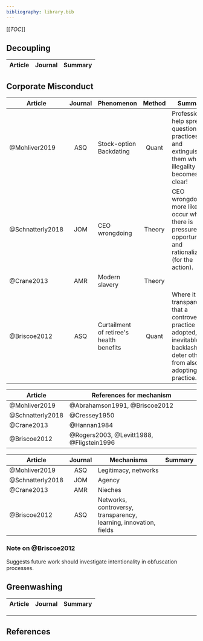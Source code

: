 ```yaml
---
bibliography: library.bib
---
```


[[_TOC_]]

## Decoupling

Article     | Journal   | Summary
---         | :-:       | ---


## Corporate Misconduct

Article             | Journal   | Phenomenon                                | Method        | Summary
------              | :-:       | -------                                   | :-:           | -------------------
@Mohliver2019       | ASQ       | Stock-option Backdating                   | Quant         | Professions help spread questionable practices--and extinguish them when illegality becomes clear!
@Schnatterly2018    | JOM       | CEO wrongdoing                            | Theory        | CEO wrongdoing more likely to occur where there is pressure, opportunity, and rationalization (for the action).
@Crane2013          | AMR       | Modern slavery                            | Theory        | 
@Briscoe2012        | ASQ       | Curtailment of retiree's health benefits  | Quant         | Where it is transparent that a controversial practice is adopted, the inevitable backlash will deter others from also adopting that practice.

Article         | References for mechanism
---             | ------
@Mohliver2019   | @Abrahamson1991, @Briscoe2012
@Schnatterly2018| @Cressey1950
@Crane2013      | @Hannan1984
@Briscoe2012    | @Rogers2003, @Levitt1988, @Fligstein1996

Article             | Journal   | Mechanisms                                                        | Summary    
------              | :-:       | -----------                                                       | -------------------
@Mohliver2019       | ASQ       | Legitimacy, networks                                              | 
@Schnatterly2018    | JOM       | Agency                                                            | 
@Crane2013          | AMR       | Nieches
@Briscoe2012        | ASQ       | Networks, controversy, transparency, learning, innovation, fields | 



### Note on @Briscoe2012

Suggests future work should investigate intentionality in obfuscation processes.

## Greenwashing

Article     | Journal   | Summary
---         | :-:       | ---

---

## References

